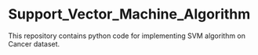 # Support_Vector_Machine_Algorithm
This repository contains python code for implementing SVM algorithm on Cancer dataset.

